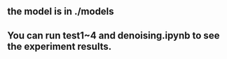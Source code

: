 ## the model is in ./models
## You can run test1~4 and denoising.ipynb to see the experiment results. 
